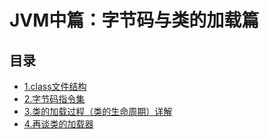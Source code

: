 #  JVM中篇：字节码与类的加载篇

## 目录

  * [1.class文件结构](/study/Java后端/01-Java/JVM从入门到精通/JVM中篇：字节码与类的加载篇/1.class文件结构)
  * [2.字节码指令集](/study/Java后端/01-Java/JVM从入门到精通/JVM中篇：字节码与类的加载篇/2.字节码指令集)
  * [3.类的加载过程（类的生命周期）详解](/study/Java后端/01-Java/JVM从入门到精通/JVM中篇：字节码与类的加载篇/3.类的加载过程（类的生命周期）详解)
  * [4.再谈类的加载器](/study/Java后端/01-Java/JVM从入门到精通/JVM中篇：字节码与类的加载篇/4.再谈类的加载器)